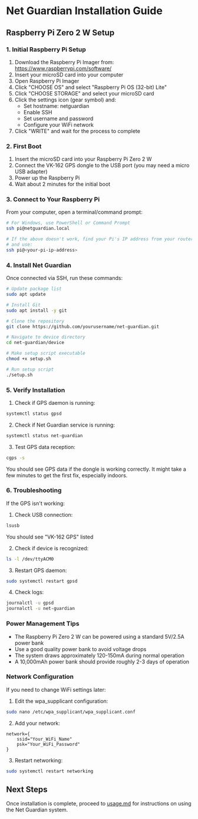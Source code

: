 # Net Guardian Installation Guide

## Raspberry Pi Zero 2 W Setup

### 1. Initial Raspberry Pi Setup

1. Download the Raspberry Pi Imager from: https://www.raspberrypi.com/software/
2. Insert your microSD card into your computer
3. Open Raspberry Pi Imager
4. Click "CHOOSE OS" and select "Raspberry Pi OS (32-bit) Lite"
5. Click "CHOOSE STORAGE" and select your microSD card
6. Click the settings icon (gear symbol) and:
   - Set hostname: netguardian
   - Enable SSH
   - Set username and password
   - Configure your WiFi network
7. Click "WRITE" and wait for the process to complete

### 2. First Boot

1. Insert the microSD card into your Raspberry Pi Zero 2 W
2. Connect the VK-162 GPS dongle to the USB port (you may need a micro USB adapter)
3. Power up the Raspberry Pi
4. Wait about 2 minutes for the initial boot

### 3. Connect to Your Raspberry Pi

From your computer, open a terminal/command prompt:

```bash
# For Windows, use PowerShell or Command Prompt
ssh pi@netguardian.local

# If the above doesn't work, find your Pi's IP address from your router
# and use:
ssh pi@<your-pi-ip-address>
```

### 4. Install Net Guardian

Once connected via SSH, run these commands:

```bash
# Update package list
sudo apt update

# Install Git
sudo apt install -y git

# Clone the repository
git clone https://github.com/yourusername/net-guardian.git

# Navigate to device directory
cd net-guardian/device

# Make setup script executable
chmod +x setup.sh

# Run setup script
./setup.sh
```

### 5. Verify Installation

1. Check if GPS daemon is running:
```bash
systemctl status gpsd
```

2. Check if Net Guardian service is running:
```bash
systemctl status net-guardian
```

3. Test GPS data reception:
```bash
cgps -s
```
You should see GPS data if the dongle is working correctly. It might take a few minutes to get the first fix, especially indoors.

### 6. Troubleshooting

If the GPS isn't working:

1. Check USB connection:
```bash
lsusb
```
You should see "VK-162 GPS" listed

2. Check if device is recognized:
```bash
ls -l /dev/ttyACM0
```

3. Restart GPS daemon:
```bash
sudo systemctl restart gpsd
```

4. Check logs:
```bash
journalctl -u gpsd
journalctl -u net-guardian
```

### Power Management Tips

- The Raspberry Pi Zero 2 W can be powered using a standard 5V/2.5A power bank
- Use a good quality power bank to avoid voltage drops
- The system draws approximately 120-150mA during normal operation
- A 10,000mAh power bank should provide roughly 2-3 days of operation

### Network Configuration

If you need to change WiFi settings later:

1. Edit the wpa_supplicant configuration:
```bash
sudo nano /etc/wpa_supplicant/wpa_supplicant.conf
```

2. Add your network:
```
network={
    ssid="Your_WiFi_Name"
    psk="Your_WiFi_Password"
}
```

3. Restart networking:
```bash
sudo systemctl restart networking
```

## Next Steps

Once installation is complete, proceed to [usage.md](usage.md) for instructions on using the Net Guardian system. 